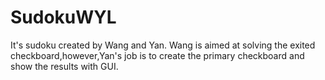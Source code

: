 # SudokuWYL
It's sudoku created by Wang and Yan. Wang is aimed at solving the exited checkboard,however,Yan's job is to create the primary checkboard 
and show the results with GUI.

